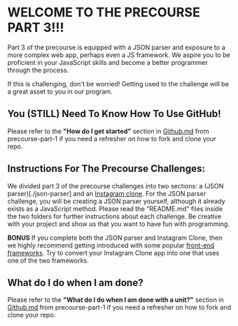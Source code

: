 # WELCOME TO THE PRECOURSE PART 3!!!

Part 3 of the precourse is equipped with a JSON parser and exposure to a more complex web app, perhaps even a JS framework. We aspire you to be proficient in your JavaScript skills and become a better programmer through the process.

If this is challenging, don't be worried! Getting used to the challenge will be a great asset to you in our program.

## You (STILL) Need To Know How To Use GitHub!

Please refer to the **"How do I get started"** section in [Github.md](https://github.com/CodesmithLLC/precourse-part-1/blob/master/GitHub.md#how-do-i-get-started) from precourse-part-1 if you need a refresher on how to fork and clone your repo.

## Instructions For The Precourse Challenges:

We divided part 3 of the precourse challenges into two sections: a (JSON parser)[./json-parser] and an [Instagram clone](./instagram-clone). For the JSON parser challenge, you will be creating a JSON parser yourself, although it already exists as a JavaScript method. Please read the "README.md" files inside the two folders for further instructions about each challenge. Be creative with your project and show us that you want to have fun with programming. 

**BONUS**
If you complete both the JSON parser and Instagram Clone, then we highly recommend getting introduced with some popular [front-end frameworks](./bonus-frameworks). Try to convert your Instagram Clone app into one that uses one of the two frameworks. 

## What do I do when I am done?

Please refer to the **"What do I do when I am done with a unit?"** section in [Github.md](https://github.com/CodesmithLLC/precourse-JSFundamentals/blob/master/GitHub.md/#what-do-i-do-when-i-am-done-with-a-unit) from precourse-part-1 if you need a refresher on how to fork and clone your repo.
